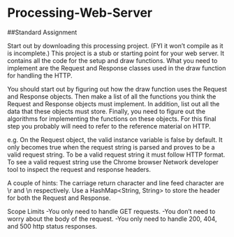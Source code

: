 # Processing-Web-Server


##Standard Assignment

Start out by downloading this processing project. (FYI it won’t compile as it is incomplete.) This project is a stub or starting point for your web server. It contains all the code for the setup and draw functions. What you need to implement are the Request and Response classes used in the draw function for handling the HTTP.

You should start out by figuring out how the draw function uses the Request and Response objects. Then make a list of all the functions you think the Request and Response objects must implement. In addition, list out all the data that these objects must store. Finally, you need to figure out the algorithms for implementing the functions on these objects. For this final step you probably will need to refer to the reference material on HTTP.

e.g. On the Request object, the valid instance variable is false by default. It only becomes true when the request string is parsed and proves to be a valid request string. To be a valid request string it must follow HTTP format. To see a valid request string use the Chrome browser Network developer tool to inspect the request and response headers.

A couple of hints: The carriage return character and line feed character are \r and \n respectively. Use a HashMap<String, String> to store the header for both the Request and Response.

Scope Limits
-You only need to handle GET requests.
-You don’t need to worry about the body of the request.
-You only need to handle 200, 404, and 500 http status responses.


